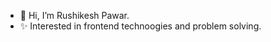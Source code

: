 - 👋 Hi, I’m Rushikesh Pawar.
- ✨ Interested in frontend technoogies and problem solving.


<!---
rushipawarms/rushipawarms is a ✨ special ✨ repository because its `README.md` (this file) appears on your GitHub profile.
You can click the Preview link to take a look at your changes.
--->
